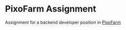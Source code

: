 # PixoFarm Assignment
Assignment for a backend developer position in [PixoFarm](https://pixofarm.com/)
